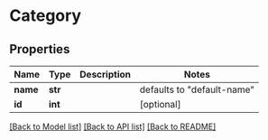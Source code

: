 # Category

## Properties
Name | Type | Description | Notes
------------ | ------------- | ------------- | -------------
**name** | **str** |  | defaults to "default-name"
**id** | **int** |  | [optional] 

[[Back to Model list]](../README.md#documentation-for-models) [[Back to API list]](../README.md#documentation-for-api-endpoints) [[Back to README]](../README.md)


